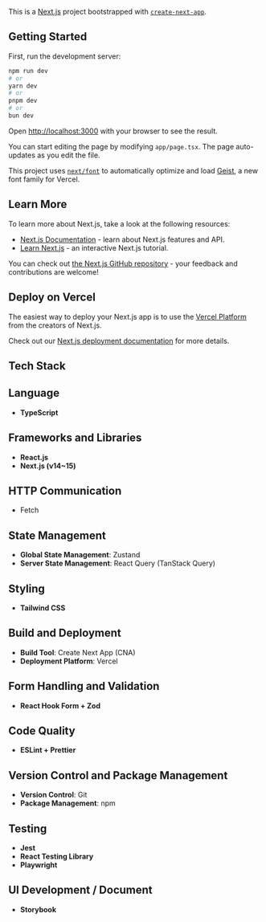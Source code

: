This is a [Next.js](https://nextjs.org) project bootstrapped with [`create-next-app`](https://nextjs.org/docs/app/api-reference/cli/create-next-app).

## Getting Started

First, run the development server:

```bash
npm run dev
# or
yarn dev
# or
pnpm dev
# or
bun dev
```

Open [http://localhost:3000](http://localhost:3000) with your browser to see the result.

You can start editing the page by modifying `app/page.tsx`. The page auto-updates as you edit the file.

This project uses [`next/font`](https://nextjs.org/docs/app/building-your-application/optimizing/fonts) to automatically optimize and load [Geist](https://vercel.com/font), a new font family for Vercel.

## Learn More

To learn more about Next.js, take a look at the following resources:

- [Next.js Documentation](https://nextjs.org/docs) - learn about Next.js features and API.
- [Learn Next.js](https://nextjs.org/learn) - an interactive Next.js tutorial.

You can check out [the Next.js GitHub repository](https://github.com/vercel/next.js) - your feedback and contributions are welcome!

## Deploy on Vercel

The easiest way to deploy your Next.js app is to use the [Vercel Platform](https://vercel.com/new?utm_medium=default-template&filter=next.js&utm_source=create-next-app&utm_campaign=create-next-app-readme) from the creators of Next.js.

Check out our [Next.js deployment documentation](https://nextjs.org/docs/app/building-your-application/deploying) for more details.

## Tech Stack

## **Language**

- **TypeScript**

## **Frameworks and Libraries**

- **React.js**
- **Next.js (v14~15)**

## **HTTP Communication**

- Fetch

## **State Management**

- **Global State Management**: Zustand
- **Server State Management**: React Query (TanStack Query)

## **Styling**

- **Tailwind CSS**

## **Build and Deployment**

- **Build Tool**: Create Next App (CNA)
- **Deployment Platform**: Vercel

## **Form Handling and Validation**

- **React Hook Form + Zod**

## **Code Quality**

- **ESLint + Prettier**

## **Version Control and Package Management**

- **Version Control**: Git
- **Package Management**: npm

## **Testing**

- **Jest**
- **React Testing Library**
- **Playwright**

## **UI Development / Document**

- **Storybook**
